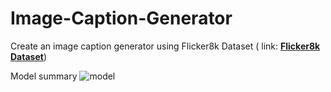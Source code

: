 # Image-Caption-Generator

Create an image caption generator using Flicker8k Dataset ( link: [**Flicker8k Dataset**](https://www.kaggle.com/adityajn105/flickr8k/activity))

Model summary
![model](https://user-images.githubusercontent.com/63086003/118958966-1394a200-b98c-11eb-9263-559d477d2f9c.png)
